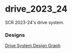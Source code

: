 # drive_2023_24
SCR 2023-24's drive system.

### Designs
[Drive System Design Graph](repo/Rover%20Drive%20System%20Design%20Graph.pdf)
